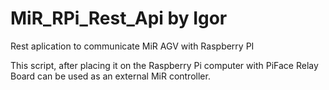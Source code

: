 # MiR_RPi_Rest_Api by Igor
Rest aplication to communicate MiR AGV with Raspberry PI

This script, after placing it on the Raspberry Pi computer with PiFace Relay Board can be used as an external MiR controller.

